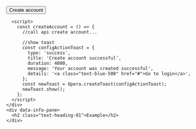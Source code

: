 <div class="mb-6 flex flex-col gap-4 px-6">
  <div class="flex min-h-[3.625rem] flex-wrap rounded-2xl border border-gray-200">
    <div
      data-demo-pane="auto"
      class="flex w-3/5 flex-col flex-wrap items-center gap-2 rounded-tl-2xl bg-gray-50 p-4"
    >
      <button class="btn success" onclick="ToastExample.createAccount()">Create account</button>

      <script>
        const createAccount = () => {
          //call api create account...

          //show toast
          const configActionToast = {
            type: 'success',
            title: 'Create account successful',
            duration: 4000,
            message: 'Your account was created successful',
            details: '<a class="text-blue-500" href="#">Go to login</a>',
          };
          const newToast = Opera.createToast(configActionToast);
          newToast.show();
        };
      </script>
    </div>
    <div data-info-pane>
      <h2 class="text-heading-01">Example</h2>
    </div>
  </div>
</div>